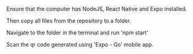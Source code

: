Ensure that the computer has NodeJS, React Native and Expo installed.

Then copy all files from the repository to a folder.

Navigate to the folder in the terminal and run 'npm start'

Scan the qr code generated using 'Expo - Go' mobile app. 
